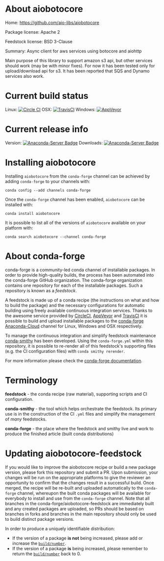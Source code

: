 About aiobotocore
=================

Home: https://github.com/aio-libs/aiobotocore

Package license: Apache 2

Feedstock license: BSD 3-Clause

Summary: Async client for aws services using botocore and aiohttp

Main purpose of this library to support amazon s3 api, but other services
should work (may be with minor fixes). For now it has been tested only for
upload/download api for s3. It has been reported that SQS and Dynamo
services also work.


Current build status
====================

Linux: [![Circle CI](https://circleci.com/gh/conda-forge/aiobotocore-feedstock.svg?style=shield)](https://circleci.com/gh/conda-forge/aiobotocore-feedstock)
OSX: [![TravisCI](https://travis-ci.org/conda-forge/aiobotocore-feedstock.svg?branch=master)](https://travis-ci.org/conda-forge/aiobotocore-feedstock)
Windows: [![AppVeyor](https://ci.appveyor.com/api/projects/status/github/conda-forge/aiobotocore-feedstock?svg=True)](https://ci.appveyor.com/project/conda-forge/aiobotocore-feedstock/branch/master)

Current release info
====================
Version: [![Anaconda-Server Badge](https://anaconda.org/conda-forge/aiobotocore/badges/version.svg)](https://anaconda.org/conda-forge/aiobotocore)
Downloads: [![Anaconda-Server Badge](https://anaconda.org/conda-forge/aiobotocore/badges/downloads.svg)](https://anaconda.org/conda-forge/aiobotocore)

Installing aiobotocore
======================

Installing `aiobotocore` from the `conda-forge` channel can be achieved by adding `conda-forge` to your channels with:

```
conda config --add channels conda-forge
```

Once the `conda-forge` channel has been enabled, `aiobotocore` can be installed with:

```
conda install aiobotocore
```

It is possible to list all of the versions of `aiobotocore` available on your platform with:

```
conda search aiobotocore --channel conda-forge
```


About conda-forge
=================

conda-forge is a community-led conda channel of installable packages.
In order to provide high-quality builds, the process has been automated into the
conda-forge GitHub organization. The conda-forge organization contains one repository
for each of the installable packages. Such a repository is known as a *feedstock*.

A feedstock is made up of a conda recipe (the instructions on what and how to build
the package) and the necessary configurations for automatic building using freely
available continuous integration services. Thanks to the awesome service provided by
[CircleCI](https://circleci.com/), [AppVeyor](http://www.appveyor.com/)
and [TravisCI](https://travis-ci.org/) it is possible to build and upload installable
packages to the [conda-forge](https://anaconda.org/conda-forge)
[Anaconda-Cloud](http://docs.anaconda.org/) channel for Linux, Windows and OSX respectively.

To manage the continuous integration and simplify feedstock maintenance
[conda-smithy](http://github.com/conda-forge/conda-smithy) has been developed.
Using the ``conda-forge.yml`` within this repository, it is possible to re-render all of
this feedstock's supporting files (e.g. the CI configuration files) with ``conda smithy rerender``.

For more information please check the [conda-forge documentation](https://conda-forge.org/docs/).

Terminology
===========

**feedstock** - the conda recipe (raw material), supporting scripts and CI configuration.

**conda-smithy** - the tool which helps orchestrate the feedstock.
                   Its primary use is in the construction of the CI ``.yml`` files
                   and simplify the management of *many* feedstocks.

**conda-forge** - the place where the feedstock and smithy live and work to
                  produce the finished article (built conda distributions)


Updating aiobotocore-feedstock
==============================

If you would like to improve the aiobotocore recipe or build a new
package version, please fork this repository and submit a PR. Upon submission,
your changes will be run on the appropriate platforms to give the reviewer an
opportunity to confirm that the changes result in a successful build. Once
merged, the recipe will be re-built and uploaded automatically to the
`conda-forge` channel, whereupon the built conda packages will be available for
everybody to install and use from the `conda-forge` channel.
Note that all branches in the conda-forge/aiobotocore-feedstock are
immediately built and any created packages are uploaded, so PRs should be based
on branches in forks and branches in the main repository should only be used to
build distinct package versions.

In order to produce a uniquely identifiable distribution:
 * If the version of a package **is not** being increased, please add or increase
   the [``build/number``](http://conda.pydata.org/docs/building/meta-yaml.html#build-number-and-string).
 * If the version of a package **is** being increased, please remember to return
   the [``build/number``](http://conda.pydata.org/docs/building/meta-yaml.html#build-number-and-string)
   back to 0.